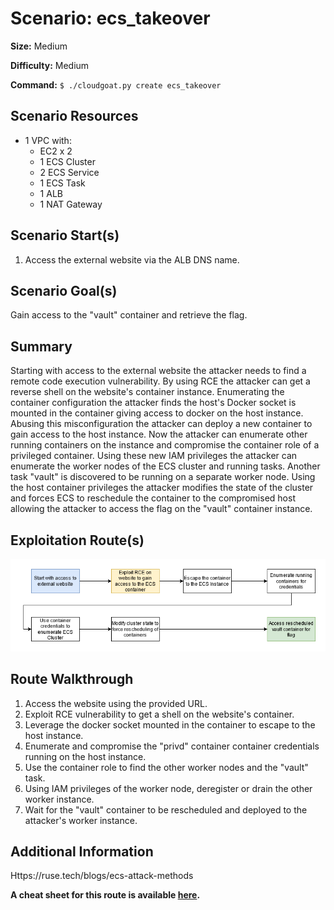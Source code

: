 # Scenario: ecs_takeover

**Size:** Medium

**Difficulty:** Medium

**Command:** `$ ./cloudgoat.py create ecs_takeover`

## Scenario Resources

- 1 VPC with:
    - EC2 x 2
    - 1 ECS Cluster
    - 2 ECS Service
    - 1 ECS Task 
    - 1 ALB
    - 1 NAT Gateway

## Scenario Start(s)

1. Access the external website via the ALB DNS name.

## Scenario Goal(s)

Gain access to the "vault" container and retrieve the flag.

## Summary

Starting with access to the external website the attacker needs to find a remote code execution vulnerability. By using RCE the attacker can get a reverse shell on the website's container instance. Enumerating the container configuration the attacker finds the host's Docker socket is mounted in the container giving access to docker on the host instance. Abusing this misconfiguration the attacker can deploy a new container to gain access to the host instance. Now the attacker can enumerate other running containers on the instance and compromise the container role of a privileged container. Using these new IAM privileges the attacker can enumerate the worker nodes of the ECS cluster and running tasks. Another task "vault" is discovered to be running on a separate worker node. Using the host container privileges the attacker modifies the state of the cluster and forces ECS to reschedule the container to the compromised host allowing the attacker to access the flag on the "vault" container instance. 

## Exploitation Route(s)

![Scenario Route(s)](assets/diagram.png)

## Route Walkthrough 

1. Access the website using the provided URL.
2. Exploit RCE vulnerability to get a shell on the website's container.
3. Leverage the docker socket mounted in the container to escape to the host instance.
4. Enumerate and compromise the "privd" container container credentials running on the host instance.
5. Use the container role to find the other worker nodes and the "vault" task.
6. Using IAM privileges of the worker node, deregister or drain the other worker instance.
7. Wait for the "vault" container to be rescheduled and deployed to the attacker's worker instance.


## Additional Information

Https://ruse.tech/blogs/ecs-attack-methods

**A cheat sheet for this route is available [here](./cheat_sheet.md).**
